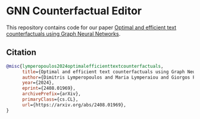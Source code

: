 # GNN Counterfactual Editor
This repository contains code for our paper [Optimal and efficient text counterfactuals using Graph Neural Networks](https://arxiv.org/abs/2408.01969).

## Citation
```bibtex
@misc{lymperopoulos2024optimalefficienttextcounterfactuals,
      title={Optimal and efficient text counterfactuals using Graph Neural Networks}, 
      author={Dimitris Lymperopoulos and Maria Lymperaiou and Giorgos Filandrianos and Giorgos Stamou},
      year={2024},
      eprint={2408.01969},
      archivePrefix={arXiv},
      primaryClass={cs.CL},
      url={https://arxiv.org/abs/2408.01969}, 
}
```



